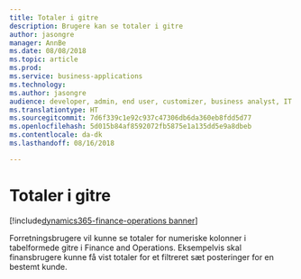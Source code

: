 ```yaml
---
title: Totaler i gitre
description: Brugere kan se totaler i gitre
author: jasongre
manager: AnnBe
ms.date: 08/08/2018
ms.topic: article
ms.prod: 
ms.service: business-applications
ms.technology: 
ms.author: jasongre
audience: developer, admin, end user, customizer, business analyst, IT pro
ms.translationtype: HT
ms.sourcegitcommit: 7d6f339c1e92c937c47306db6da360eb8fdd5d77
ms.openlocfilehash: 5d015b84af8592072fb5875e1a135dd5e9a8dbeb
ms.contentlocale: da-dk
ms.lasthandoff: 08/16/2018

---
```


# <a name="totals-in-grids"></a>Totaler i gitre

[!include[dynamics365-finance-operations banner](../includes/dynamics365-finance-operations.md)]

Forretningsbrugere vil kunne se totaler for numeriske kolonner i tabelformede gitre i Finance and Operations. Eksempelvis skal finansbrugere kunne få vist totaler for et filtreret sæt posteringer for en bestemt kunde.  



